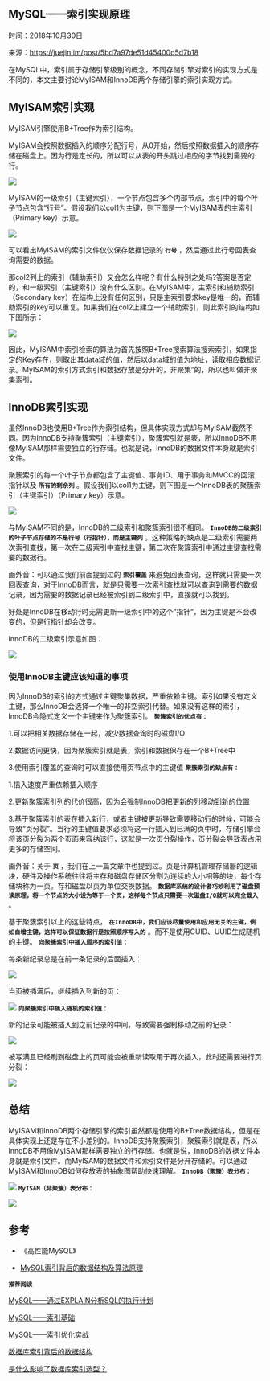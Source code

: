 ## MySQL——索引实现原理

时间：2018年10月30日

来源：<https://juejin.im/post/5bd7a97de51d45400d5d7b18>

在MySQL中，索引属于存储引擎级别的概念，不同存储引擎对索引的实现方式是不同的，本文主要讨论MyISAM和InnoDB两个存储引擎的索引实现方式。
## MyISAM索引实现

MyISAM引擎使用B+Tree作为索引结构。

MyISAM会按照数据插入的顺序分配行号，从0开始，然后按照数据插入的顺序存储在磁盘上。因为行是定长的，所以可以从表的开头跳过相应的字节找到需要的行。


![][0]


MyISAM的一级索引（主键索引），一个节点包含多个内部节点，索引中的每个叶子节点包含“行号”。假设我们以col1为主键，则下图是一个MyISAM表的主索引（Primary key）示意。


![][1]


可以看出MyISAM的索引文件仅仅保存数据记录的 **`行号`** ，然后通过此行号回表查询需要的数据。

那col2列上的索引（辅助索引）又会怎么样呢？有什么特别之处吗?答案是否定的，和一级索引（主键索引）没有什么区别。在MyISAM中，主索引和辅助索引（Secondary key）在结构上没有任何区别，只是主索引要求key是唯一的，而辅助索引的key可以重复。如果我们在col2上建立一个辅助索引，则此索引的结构如下图所示：


![][2]


因此，MyISAM中索引检索的算法为首先按照B+Tree搜索算法搜索索引，如果指定的Key存在，则取出其data域的值，然后以data域的值为地址，读取相应数据记录。MyISAM的索引方式索引和数据存放是分开的，非聚集”的，所以也叫做非聚集索引。
## InnoDB索引实现

虽然InnoDB也使用B+Tree作为索引结构，但具体实现方式却与MyISAM截然不同。因为InnoDB支持聚簇索引（主键索引），聚簇索引就是表，所以InnoDB不用像MyISAM那样需要独立的行存储。也就是说，InnoDB的数据文件本身就是索引文件。

聚簇索引的每一个叶子节点都包含了主键值、事务ID、用于事务和MVCC的回滚指针以及 **`所有的剩余列`** 。假设我们以col1为主键，则下图是一个InnoDB表的聚簇索引（主键索引）（Primary key）示意。


![][3]


与MyISAM不同的是，InnoDB的二级索引和聚簇索引很不相同。 **`InnoDB的二级索引的叶子节点存储的不是行号（行指针），而是主键列`** 。这种策略的缺点是二级索引需要两次索引查找，第一次在二级索引中查找主键，第二次在聚簇索引中通过主键查找需要的数据行。

画外音：可以通过我们前面提到过的 **`索引覆盖`** 来避免回表查询，这样就只需要一次回表查询，对于InnoDB而言，就是只需要一次索引查找就可以查询到需要的数据记录，因为需要的数据记录已经被索引到二级索引中，直接就可以找到。

好处是InnoDB在移动行时无需更新一级索引中的这个”指针“，因为主键是不会改变的，但是行指针却会改变。

InnoDB的二级索引示意如图：


![][4]

### 使用InnoDB主键应该知道的事项

因为InnoDB的索引的方式通过主键聚集数据，严重依赖主键。索引如果没有定义主键，那么InnoDB会选择一个唯一的非空索引代替。如果没有这样的索引，InnoDB会隐式定义一个主键来作为聚簇索引。
 **`聚簇索引的优点有：`** 

1.可以把相关数据存储在一起，减少数据查询时的磁盘I/O

2.数据访问更快，因为聚簇索引就是表，索引和数据保存在一个B+Tree中

3.使用索引覆盖的查询时可以直接使用页节点中的主键值
 **`聚簇索引的缺点有：`** 

1.插入速度严重依赖插入顺序

2.更新聚簇索引列的代价很高，因为会强制InnoDB把更新的列移动到新的位置

3.基于聚簇索引的表在插入新行，或者主键被更新导致需要移动行的时候，可能会导致“页分裂”。当行的主键值要求必须将这一行插入到已满的页中时，存储引擎会将该页分裂为两个页面来容纳该行，这就是一次页分裂操作，页分裂会导致表占用更多的存储空间。

画外音：关于 **`页`** ，我们在上一篇文章中也提到过。页是计算机管理存储器的逻辑块，硬件及操作系统往往将主存和磁盘存储区分割为连续的大小相等的块，每个存储块称为一页。存和磁盘以页为单位交换数据。 **`数据库系统的设计者巧妙利用了磁盘预读原理，将一个节点的大小设为等于一个页，这样每个节点只需要一次磁盘I/O就可以完全载入`** 。

基于聚簇索引以上的这些特点， **`在InnoDB中，我们应该尽量使用和应用无关的主键，例如自增主键，这样可以保证数据行是按照顺序写入的`** 。而不是使用GUID、UUID生成随机的主键。
 **`向聚簇索引中插入顺序的索引值：`** 

每条新纪录总是在前一条记录的后面插入：


![][5]


当页被插满后，继续插入到新的页：


![][6]
 **`向聚簇索引中插入随机的索引值：`** 

新的记录可能被插入到之前记录的中间，导致需要强制移动之前的记录：


![][7]


被写满且已经刷到磁盘上的页可能会被重新读取用于再次插入，此时还需要进行页分裂：


![][8]

## 总结

MyISAM和InnoDB两个存储引擎的索引虽然都是使用的B+Tree数据结构，但是在具体实现上还是存在不小差别的。InnoDB支持聚簇索引，聚簇索引就是表，所以InnoDB不用像MyISAM那样需要独立的行存储。也就是说，InnoDB的数据文件本身就是索引文件。而MyISAM的数据文件和索引文件是分开存储的。可以通过MyISAM和InnoDB如何存放表的抽象图帮助快速理解。
 **`InnoDB（聚簇）表分布：`** 


![][9]
 **`MyISAM（非聚簇）表分布：`** 


![][10]

## 参考


* 《高性能MySQL》


* [MySQL索引背后的数据结构及算法原理][12]


 **`推荐阅读`** 

[MySQL——通过EXPLAIN分析SQL的执行计划][13]

[MySQL——索引基础][14]

[MySQL——索引优化实战][15]

[数据库索引背后的数据结构][16]

[是什么影响了数据库索引选型？][17]




[12]: https://link.juejin.im?target=http%3A%2F%2Fblog.codinglabs.org%2Farticles%2Ftheory-of-mysql-index.html
[13]: https://link.juejin.im?target=https%3A%2F%2Fwww.cnblogs.com%2Fsongwenjie%2Fp%2F9409852.html
[14]: https://link.juejin.im?target=https%3A%2F%2Fwww.cnblogs.com%2Fsongwenjie%2Fp%2F9410009.html
[15]: https://link.juejin.im?target=https%3A%2F%2Fwww.cnblogs.com%2Fsongwenjie%2Fp%2F9402295.html
[16]: https://link.juejin.im?target=http%3A%2F%2Fwww.cnblogs.com%2Fsongwenjie%2Fp%2F9414960.html%234036132
[17]: https://link.juejin.im?target=https%3A%2F%2Fwww.cnblogs.com%2Fsongwenjie%2Fp%2F9435249.html
[0]: ./img/166c26e06b719492.png
[1]: ./img/166c26e076f52829.png
[2]: ./img/166c26e078016e8f.png
[3]: ./img/166c26e07b6a1de7.png
[4]: ./img/166c26e07b83260c.png
[5]: ./img/166c26e079285c8f.png
[6]: ./img/166c26e0bf869889.png
[7]: ./img/166c26e0bf7a96d4.png
[8]: ./img/166c26e0c4377c63.png
[9]: ./img/166c26e0c7ed1a97.png
[10]: ./img/166c26e0e6e21646.png
